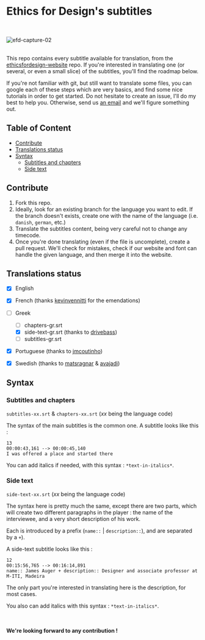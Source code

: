 # Ethics for Design's subtitles
<br/>

![efd-capture-02](https://user-images.githubusercontent.com/14079751/31292239-f5f3c12a-aad2-11e7-9139-a82a8b1e8ada.jpg)

<br/>This repo contains every subtitle available for translation, from the [ethicsfordesign-website](https://github.com/sylvainjule/ethicsfordesign-website) repo. If you're interested in translating one (or several, or even a small slice) of the subtitles, you'll find the roadmap below. 

If you're not familiar with git, but still want to translate some files, you can google each of these steps which are very basics, and find some nice tutorials in order to get started. Do not hesitate to create an issue, I'll do my best to help you. Otherwise, send us [an email](contact@ethicsfordesign.com) and we'll figure something out. 


## Table of Content

- [Contribute](#contribute)
- [Translations status](#translations-status)
- [Syntax](#syntax)
  * [Subtitles and chapters](#subtitles-and-chapters)
  * [Side text](#side-text)


## Contribute

1. Fork this repo.
2. Ideally, look for an existing branch for the language you want to edit. If the branch doesn't exists, create one with the name of the language (i.e. `danish`, `german`, etc.)
3. Translate the subtitles content, being very careful not to change any timecode.
4. Once you're done translating (even if the file is uncomplete), create a pull request. We'll check for mistakes, check if our website and font can handle the given language, and then merge it into the website.

## Translations status

- [x] English
- [x] French (thanks [kevinvennitti](https://github.com/kevinvennitti) for the emendations)
- [ ] Greek
  * [ ] chapters-gr.srt
  * [x] side-text-gr.srt (thanks to [drivebass](https://github.com/drivebass))
  * [ ] subtitles-gr.srt
- [x] Portuguese (thanks to [jmcoutinho](https://github.com/jmcoutinho))
- [x] Swedish (thanks to [matsragnar](https://github.com/matsragnar) & [avajadi](https://github.com/avajadi))


##  Syntax


### Subtitles and chapters 

`subtitles-xx.srt` & `chapters-xx.srt` (*xx* being the language code)

The syntax of the main subtitles is the common one. A subtitle looks like this :

```
13
00:00:43,161 --> 00:00:45,140
I was offered a place and started there
```

You can add italics if needed, with this syntax : `*text-in-italics*`.

### Side text

`side-text-xx.srt` (*xx* being the language code)

The syntax here is pretty much the same, except there are two parts, which will create two different paragraphs in the player : the name of the interviewee, and a very short description of his work.

Each is introduced by a prefix (`name::` | `description::`), and are separated by a ` + `).

A side-text subtitle looks like this :

```
12
00:15:56,765 --> 00:16:14,891
name:: James Auger + description:: Designer and associate professor at M-ITI, Madeira
```

The only part you're interested in translating here is the description, for most cases.

You also can add italics with this syntax : `*text-in-italics*`.

<br><br>
**We're looking forward to any contribution !**
